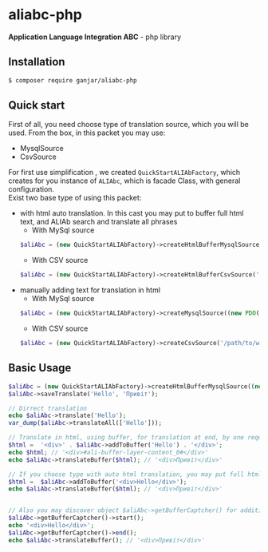 # aliabc-php
**Application Language Integration ABC** - php library

## Installation

```bash
$ composer require ganjar/aliabc-php
```

## Quick start
First of all, you need choose type of translation source, which you will be used.
From the box, in this packet you may use:
* MysqlSource
* CsvSource

For first use simplification , we created `QuickStartALIAbFactory`, which creates for you instance of `ALIAbc`, which is facade Class, with general configuration.<br>
Exist two base type of using this packet:
* with html auto translation. In this cast you may put to buffer full html text, and ALIAb search and translate all phrases
    * With MySql source 
    ```php
    $aliAbc = (new QuickStartALIAbFactory)->createHtmlBufferMysqlSource((new PDO('mysql:dbname=test;host=mysql', 'root', 'root')),'en','ua');
    ```
    * With CSV source 
    ```php
    $aliAbc = (new QuickStartALIAbFactory)->createHtmlBufferCsvSource('/path/to/writable/directory/for/translation','en','ua'));
    ```
* manually adding text for translation in html
    * With MySql source 
    ```php
    $aliAbc = (new QuickStartALIAbFactory)->createMysqlSource((new PDO('mysql:dbname=test;host=mysql', 'root', 'root')),'en','ua');
    ```
    * With CSV source 
    ```php
    $aliAbc = (new QuickStartALIAbFactory)->createCsvSource('/path/to/writable/directory/for/translation','en','ua'))
    ```


## Basic Usage

```php
$aliAbc = (new QuickStartALIAbFactory)->createHtmlBufferMysqlSource((new PDO('mysql:dbname=test;host=mysql', 'root', 'root')),'en','ua');
$aliAbc->saveTranslate('Hello', 'Привіт');

// Dirrect translation
echo $aliAbc->translate('Hello');
var_dump($aliAbc->translateAll(['Hello']));

// Translate in html, using buffer, for translation at end, by one request for Source
$html =  '<div>' . $aliAbc->addToBuffer('Hello') . '</div>';
echo $html; // '<div>#ali-buffer-layer-content_0#</div>'
echo $aliAbc->translateBuffer($html); // '<div>Привіт</div>'

// If you choose type with auto html translation, you may put full html code for tanslate
$html =  $aliAbc->addToBuffer('<div>Hello</div>');
echo $aliAbc->translateBuffer($html); // '<div>Привіт</div>'


// Also you may discover object $aliAbc->getBufferCaptcher() for additional method for work with buffer
$aliAbc->getBufferCaptcher()->start();
echo '<div>Hello</div>';
$aliAbc->getBufferCaptcher()->end();
echo $aliAbc->translateBuffer(); // '<div>Привіт</div>'
```
